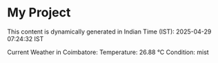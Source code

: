 # My Project

This content is dynamically generated in Indian Time (IST): 2025-04-29 07:24:32 IST


Current Weather in Coimbatore:
Temperature: 26.88 °C
Condition: mist
